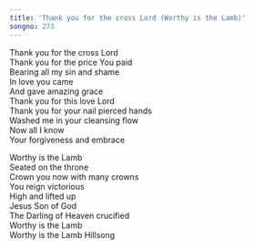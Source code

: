 ```yaml
---  
title: 'Thank you for the cross Lord (Worthy is the Lamb)'  
songno: 273  
---  
```

Thank you for the cross Lord  
Thank you for the price You paid  
Bearing all my sin and shame  
In love you came  
And gave amazing grace  
Thank you for this love Lord  
Thank you for your nail pierced hands  
Washed me in your cleansing flow  
Now all I know  
Your forgiveness and embrace  
  
Worthy is the Lamb  
Seated on the throne  
Crown you now with many crowns  
You reign victorious  
High and lifted up  
Jesus Son of God  
The Darling of Heaven crucified  
Worthy is the Lamb  
Worthy is the Lamb Hillsong  
